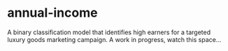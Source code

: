 # annual-income
A binary classification model that identifies high earners for a targeted luxury goods marketing campaign. A work in progress, watch this space...
